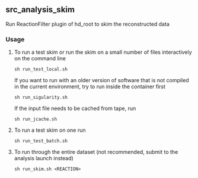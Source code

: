 ## src_analysis_skim

Run ReactionFilter plugin of hd_root to skim the reconstructed data

### Usage

1.  To run a test skim or run the skim on a small number of files interactively on the command line

    ```sh run_test_local.sh```

    If you want to run with an older version of software that is not compiled in the current environment, try to run inside the container first

    ```sh run_sigularity.sh```

    If the input file needs to be cached from tape, run

    ```sh run_jcache.sh```

2.  To run a test skim on one run

    ```sh run_test_batch.sh```

3.  To run through the entire dataset (not recommended, submit to the analysis launch instead)

    ```sh run_skim.sh <REACTION>```